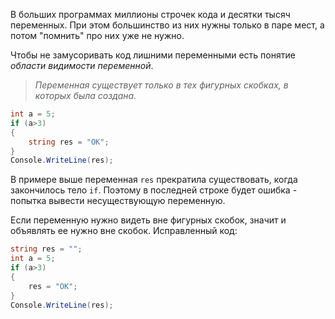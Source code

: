 В больших программах миллионы строчек кода и десятки тысяч переменных. При этом большинство из них нужны только в паре мест, а потом "помнить" про них уже не нужно.

Чтобы не замусоривать код лишними переменными есть понятие *области видимости переменной*.

>*Переменная существует только в тех фигурных скобках, в которых была создана.*

```cs
int a = 5;
if (a>3)
{
    string res = "OK";
}
Console.WriteLine(res);
```
В примере выше переменная `res` прекратила существовать, когда закончилось тело `if`. Поэтому в последней строке будет ошибка - попытка вывести несуществующую переменную.

Если переменную нужно видеть вне фигурных скобок, значит и объявлять ее нужно вне скобок. Исправленный код:
```cs
string res = "";
int a = 5;
if (a>3)
{
    res = "OK";
}
Console.WriteLine(res);
```
